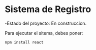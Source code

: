<h1>Sistema de Registro</h1>

-Estado del proyecto: En construccion.

Para ejecutar el sitema, debes poner:

```npm install react```
